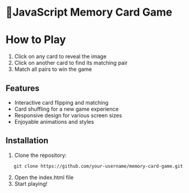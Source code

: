 ﻿# 🚀JavaScript Memory Card Game

# How to Play
1. Click on any card to reveal the image
2. Click on another card to find its matching pair
3. Match all pairs to win the game

## Features
* Interactive card flipping and matching
* Card shuffling for a new game experience
* Responsive design for various screen sizes
* Enjoyable animations and styles

## Installation
1. Clone the repository:
```
   git clone https://github.com/your-username/memory-card-game.git
```
2. Open the index.html file
3. Start playing!
